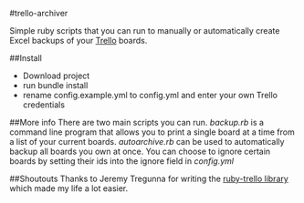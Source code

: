 #trello-archiver

Simple ruby scripts that you can run to manually or automatically create Excel backups of your [Trello](https://trello.com/) boards. 

##Install
- Download project
- run 
	bundle install
- rename config.example.yml to config.yml and enter your own Trello credentials

##More info
There are two main scripts you can run. *backup.rb* is a command line program that allows you to print a single board at a time from a list of your current boards. *autoarchive.rb* can be used to automatically backup all boards you own at once. You can choose to ignore certain boards by setting their ids into the ignore field in *config.yml*

##Shoutouts
Thanks to Jeremy Tregunna for writing the [ruby-trello library](https://github.com/jeremytregunna/ruby-trello) which made my life a lot easier.